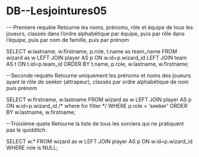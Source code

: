 # DB--Lesjointures05

---Premiere requète
Retourne les noms, prénoms, rôle et équipe de tous les joueurs, classés dans l’ordre alphabétique par équipe, puis par rôle dans l’équipe, puis par nom de famille, puis par prénom

SELECT w.lastname, w.firstname, p.role, t.name as team_name
FROM wizard as w 
LEFT JOIN player AS p ON w.id=p.wizard_id 
LEFT JOIN team AS t ON t.id=p.team_id
ORDER BY t.name, p.role, w.lastname, w.firstname;


--Seconde requète
Retourne uniquement les prénoms et noms des joueurs ayant le rôle de seeker (attrapeur), classés par ordre alphabétique de nom puis prénom

SELECT w.firstname, w.lastname 
FROM wizard as w 
LEFT JOIN player AS p ON w.id=p.wizard_id 
/* where for filter */
WHERE p.role = 'seeker'
ORDER BY w.lastname, w.firstname;


--Troisième quete
Retourne la liste de tous les sorciers qui ne pratiquent pas le quidditch.

SELECT w.*
FROM wizard as w 
LEFT JOIN player AS p ON w.id=p.wizard_id
WHERE role is NULL;
